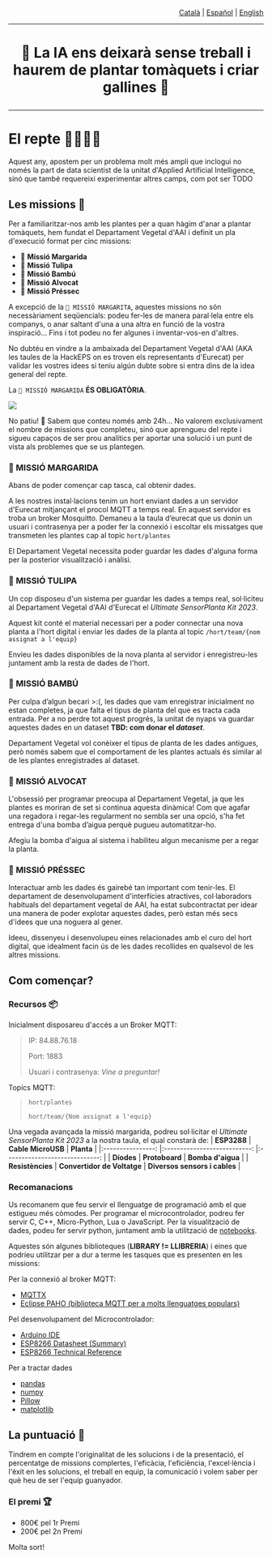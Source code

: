 <p align="right"><a href="https://github.com/Applied-Artificial-Intelligence-Eurecat/hackeps/blob/main/README.md">Català</a> | <a href="https://github.com/Applied-Artificial-Intelligence-Eurecat/hackeps/blob/main/README-es.md">Español</a> | <a href="https://github.com/Applied-Artificial-Intelligence-Eurecat/hackeps/blob/main/README-en.md">English</a></p>

-----

<h1 align="center">

🔬 La IA ens deixarà sense treball i haurem de plantar tomàquets i criar gallines 🌱

</h1>

-----

# El repte 👨‍🌾👩‍🌾

Aquest any, apostem per un problema molt més ampli que inclogui no només la part de data scientist de la unitat d'Applied Artificial Intelligence, sinó que també requereixi experimentar altres camps, com pot ser TODO


## Les missions 🍅
Per a familiaritzar-nos amb les plantes per a quan hàgim d'anar a plantar tomàquets, hem fundat el Departament Vegetal d'AAI i definit un pla d'execució format per cinc missions:

- 🌼 **Missió Margarida**
- 🌷 **Missió Tulipa**
- 🎋 **Missió Bambú**
- 🥑 **Missió Alvocat**
- 🍑 **Missió Préssec**

A excepció de la `🌼 MISSIÓ MARGARITA`, aquestes missions no són necessàriament seqüencials: podeu fer-les de manera paral·lela entre els companys, o anar saltant d'una a una altra en funció de la vostra inspiració... Fins i tot podeu no fer algunes i inventar-vos-en d'altres. 

No dubtéu en vindre a la ambaixada del Departament Vegetal d'AAI (AKA les taules de la HackEPS on es troven els representants d'Eurecat) per validar les vostres idees si teniu algún dubte sobre si entra dins de la idea general del repte.

La `🌼 MISSIÓ MARGARIDA` **ÉS OBLIGATÒRIA**.

![](https://media.tenor.com/aeV80XD4CSgAAAAd/guidlines-pirates-of-the-caribbean.gif)

No patiu! 🥴 Sabem que conteu només amb 24h… No valorem exclusivament el nombre de missions que completeu, sinó que aprengueu del repte i sigueu capaços de ser prou analítics per aportar una solució i un punt de vista als problemes que se us plantegen.


### 🌼 MISSIÓ MARGARIDA 
Abans de poder començar cap tasca, cal obtenir dades. 

A les nostres instal·lacions tenim un hort enviant dades a un servidor d'Eurecat mitjançant el procol MQTT a temps real. En aquest servidor es troba un broker Mosquitto. Demaneu a la taula d’eurecat que us donin un usuari i contrasenya per a poder fer la connexió i escoltar els missatges que transmeten les plantes cap al topic `hort/plantes`

El Departament Vegetal necessita poder guardar les dades d'alguna forma per la posterior visualització i anàlisi.

### 🌷 MISSIÓ TULIPA
Un cop disposeu d'un sistema per guardar les dades a temps real, sol·liciteu al Departament Vegetal d'AAI d'Eurecat el _Ultimate SensorPlanta Kit 2023_.

Aquest kit conté el material necessari per a poder connectar una nova planta a l'hort digital i enviar les dades de la planta al topic `/hort/team/{nom assignat a l'equip}`

Envieu les dades disponibles de la nova planta al servidor i enregistreu-les juntament amb la resta de dades de l'hort.

### 🎋 MISSIÓ BAMBÚ
Per culpa d’algun becari >:(, les dades que vam enregistrar inicialment no estan completes, ja que falta el tipus de planta del que es tracta cada entrada. Per a no perdre tot aquest progrés, la unitat de nyaps va guardar aquestes dades en un dataset **TBD: com donar el _dataset_**.

Departament Vegetal vol conèixer el tipus de planta de les dades antigues, però només sabem que el comportament de les plantes actuals és similar al de les plantes enregistrades al dataset.

### 🥑 MISSIÓ ALVOCAT
L'obsessió per programar preocupa al Departament Vegetal, ja que les plantes es moriran de set si continua aquesta dinàmica! Com que agafar una regadora i regar-les regularment no sembla ser una opció, s'ha fet entrega d'una bomba d’aigua perquè pugueu automatitzar-ho. 

Afegiu la bomba d'aigua al sistema i habiliteu algun mecanisme per a regar la planta.

### 🍑 MISSIÓ PRÉSSEC
Interactuar amb les dades és gairebé tan important com tenir-les. El departament de desenvolupament d'interfícies atractives, col·laboradors habituals del departament vegetal de AAI, ha estat subcontractat per idear una manera de poder explotar aquestes dades, però estan més secs d'idees que una noguera al gener.

Ideeu, dissenyeu i desenvolupeu eines relacionades amb el curo del hort digital, que idealment facin ús de les dades recollides en qualsevol de les altres missions.

## Com començar?

### Recursos 📦
Inicialment disposareu d'accés a un Broker MQTT:
> IP: 84.88.76.18
>
> Port: 1883
>
> Usuari i contrasenya: _Vine a preguntar!_

Topics MQTT:
> `hort/plantes`
>
> `hort/team/{Nom assignat a l'equip}`

Una vegada avançada la missió margarida, podreu sol·licitar el _Ultimate SensorPlanta Kit 2023_ a la nostra taula, el qual constarà de:
|    **ESP3288**   	|      **Cable MicroUSB**     	|           **Planta**          	|
|:----------------:	|:---------------------------:	|:-----------------------------:	|
|    **Díodes**    	|        **Protoboard**       	|       **Bomba d'aigua**       	|
| **Resistències** 	| **Convertidor de Voltatge** 	| **Diversos sensors i cables** 	|

### Recomanacions
Us recomanem que feu servir el llenguatge de programació amb el que estigueu més còmodes. Per programar el microcontrolador, podreu fer servir C, C++, Micro-Python, Lua o JavaScript. Per la visualització de dades, podeu fer servir python, juntament amb la utilització de [notebooks](https://jupyter.org/).

Aquestes són algunes biblioteques (**LIBRARY != LLIBRERIA**) i eines que podríeu utilitzar per a dur a terme les tasques que es presenten en les missions:

Per la connexió al broker MQTT:
- [MQTTX](https://mqttx.app/)
- [Eclipse PAHO (biblioteca MQTT per a molts llenguatges populars)](https://eclipse.dev/paho/)

Pel desenvolupament del Microcontrolador:
- [Arduino IDE](https://www.arduino.cc/en/software)
- [ESP8266 Datasheet (Summary)](https://github.com/Applied-Artificial-Intelligence-Eurecat/hackeps/blob/main/documentation/NodeMCU%20Documentation.pdf)
- [ESP8266 Technical Reference](https://www.espressif.com/sites/default/files/documentation/esp8266-technical_reference_en.pdf) 

Per a tractar dades
- [pandas](https://pandas.pydata.org/)
- [numpy](https://numpy.org/)
- [Pillow](https://pypi.org/project/Pillow/)
- [matplotlib](https://pypi.org/project/matplotlib/)

## La puntuació 👀

Tindrem en compte l'originalitat de les solucions i de la presentació, el percentatge de missions complertes,
l'eficàcia, l'eficiència, l'excel·lència i l'èxit en les solucions, el treball en equip, la comunicació i volem saber per què heu de ser l'equip guanyador.

### El premi 🏆
- 800€ pel 1r Premi
- 200€ pel 2n Premi 

Molta sort!
